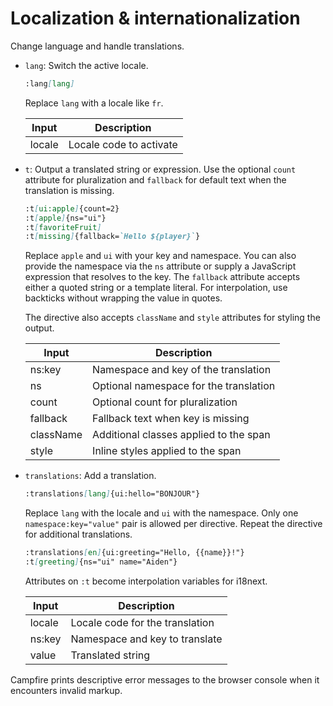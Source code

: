 # Localization & internationalization

Change language and handle translations.

- `lang`: Switch the active locale.

  ```md
  :lang[lang]
  ```

  Replace `lang` with a locale like `fr`.

  | Input  | Description             |
  | ------ | ----------------------- |
  | locale | Locale code to activate |

- `t`: Output a translated string or expression. Use the optional `count`
  attribute for pluralization and `fallback` for default text when the
  translation is missing.

  ```md
  :t[ui:apple]{count=2}
  :t[apple]{ns="ui"}
  :t[favoriteFruit]
  :t[missing]{fallback=`Hello ${player}`}
  ```

  Replace `apple` and `ui` with your key and namespace. You can also provide the
  namespace via the `ns` attribute or supply a JavaScript expression that
  resolves to the key. The `fallback` attribute accepts either a
  quoted string or a template literal. For interpolation, use backticks without
  wrapping the value in quotes.

  The directive also accepts `className` and `style` attributes for styling the
  output.

  | Input     | Description                            |
  | --------- | -------------------------------------- |
  | ns:key    | Namespace and key of the translation   |
  | ns        | Optional namespace for the translation |
  | count     | Optional count for pluralization       |
  | fallback  | Fallback text when key is missing      |
  | className | Additional classes applied to the span |
  | style     | Inline styles applied to the span      |

- `translations`: Add a translation.

  ```md
  :translations[lang]{ui:hello="BONJOUR"}
  ```

  Replace `lang` with the locale and `ui` with the namespace. Only one
  `namespace:key="value"` pair is allowed per directive. Repeat the directive
  for additional translations.

  ```md
  :translations[en]{ui:greeting="Hello, {{name}}!"}
  :t[greeting]{ns="ui" name="Aiden"}
  ```

  Attributes on `:t` become interpolation variables for i18next.

  | Input  | Description                     |
  | ------ | ------------------------------- |
  | locale | Locale code for the translation |
  | ns:key | Namespace and key to translate  |
  | value  | Translated string               |

Campfire prints descriptive error messages to the browser console when it encounters invalid markup.
